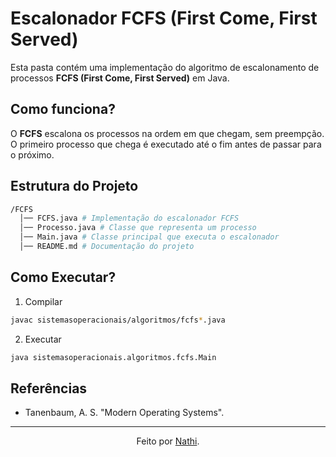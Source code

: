 # Escalonador FCFS (First Come, First Served)

Esta pasta contém uma implementação do algoritmo de escalonamento de processos **FCFS (First Come, First Served)** em Java.

## Como funciona?

O **FCFS** escalona os processos na ordem em que chegam, sem preempção. O primeiro processo que chega é executado até o fim antes de passar para o próximo.

## Estrutura do Projeto

``` bash
/FCFS
  │── FCFS.java # Implementação do escalonador FCFS
  │── Processo.java # Classe que representa um processo
  │── Main.java # Classe principal que executa o escalonador
  │── README.md # Documentação do projeto
```

## Como Executar?

1. Compilar

```bash
javac sistemasoperacionais/algoritmos/fcfs*.java
```

2. Executar

```bash
java sistemasoperacionais.algoritmos.fcfs.Main
```

## Referências

- Tanenbaum, A. S. "Modern Operating Systems".

---

<div align="center">Feito por <a href="https://github.com/nathaliacappellini">Nathi</a>.</div>
